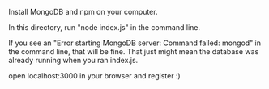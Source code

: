 Install MongoDB and npm on your computer.

In this directory, run "node index.js" in the command line.

If you see an "Error starting MongoDB server: Command failed: mongod" in the command line, that will be fine. That just might mean the database was already running when you ran index.js.

open localhost:3000 in your browser and register :)